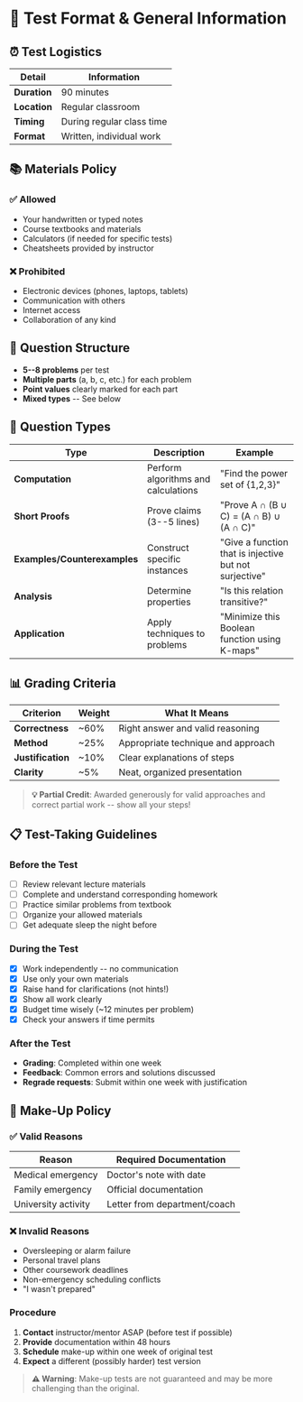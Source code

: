# 📝 Test Format & General Information

## ⏰ Test Logistics

| Detail | Information |
|--------|-------------|
| **Duration** | 90 minutes |
| **Location** | Regular classroom |
| **Timing** | During regular class time |
| **Format** | Written, individual work |

## 📚 Materials Policy

### ✅ Allowed

- Your handwritten or typed notes
- Course textbooks and materials
- Calculators (if needed for specific tests)
- Cheatsheets provided by instructor

### ❌ Prohibited

- Electronic devices (phones, laptops, tablets)
- Communication with others
- Internet access
- Collaboration of any kind

## 📄 Question Structure

- **5--8 problems** per test
- **Multiple parts** (a, b, c, etc.) for each problem
- **Point values** clearly marked for each part
- **Mixed types** -- See below

## 🎯 Question Types

| Type | Description | Example |
|------|-------------|---------|
| **Computation** | Perform algorithms and calculations | "Find the power set of {1,2,3}" |
| **Short Proofs** | Prove claims (3--5 lines) | "Prove A ∩ (B ∪ C) = (A ∩ B) ∪ (A ∩ C)" |
| **Examples/Counterexamples** | Construct specific instances | "Give a function that is injective but not surjective" |
| **Analysis** | Determine properties | "Is this relation transitive?" |
| **Application** | Apply techniques to problems | "Minimize this Boolean function using K-maps" |

## 📊 Grading Criteria

| Criterion | Weight | What It Means |
|-----------|--------|---------------|
| **Correctness** | ~60% | Right answer and valid reasoning |
| **Method** | ~25% | Appropriate technique and approach |
| **Justification** | ~10% | Clear explanations of steps |
| **Clarity** | ~5% | Neat, organized presentation |

> **💡 Partial Credit**: Awarded generously for valid approaches and correct partial work -- show all your steps!

## 📋 Test-Taking Guidelines

### Before the Test

- [ ] Review relevant lecture materials
- [ ] Complete and understand corresponding homework
- [ ] Practice similar problems from textbook
- [ ] Organize your allowed materials
- [ ] Get adequate sleep the night before

### During the Test

- [x] Work independently -- no communication
- [x] Use only your own materials
- [x] Raise hand for clarifications (not hints!)
- [x] Show all work clearly
- [x] Budget time wisely (~12 minutes per problem)
- [x] Check your answers if time permits

### After the Test

- **Grading**: Completed within one week
- **Feedback**: Common errors and solutions discussed
- **Regrade requests**: Submit within one week with justification

## 🔄 Make-Up Policy

### ✅ Valid Reasons

| Reason | Required Documentation |
|--------|----------------------|
| Medical emergency | Doctor's note with date |
| Family emergency | Official documentation |
| University activity | Letter from department/coach |

### ❌ Invalid Reasons

- Oversleeping or alarm failure
- Personal travel plans
- Other coursework deadlines
- Non-emergency scheduling conflicts
- "I wasn't prepared"

### Procedure

1. **Contact** instructor/mentor ASAP (before test if possible)
2. **Provide** documentation within 48 hours
3. **Schedule** make-up within one week of original test
4. **Expect** a different (possibly harder) test version

> **⚠️ Warning**: Make-up tests are not guaranteed and may be more challenging than the original.
